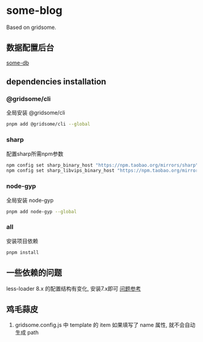 # some-blog

Based on gridsome.

## 数据配置后台

[some-db](https://github.com/yubaoquan/blog-db)

## dependencies installation

### @gridsome/cli

全局安装 @gridsome/cli

```bash
pnpm add @gridsome/cli --global
```

### sharp

配置sharp所需npm参数

```bash
npm config set sharp_binary_host "https://npm.taobao.org/mirrors/sharp"
npm config set sharp_libvips_binary_host "https://npm.taobao.org/mirrors/sharp-libvips"
```

### node-gyp

全局安装 node-gyp

```bash
pnpm add node-gyp --global
```

### all

安装项目依赖

```bash
pnpm install
```

## 一些依赖的问题

less-loader 8.x 的配置结构有变化, 安装7.x即可
[问题参考](https://segmentfault.com/a/1190000039190699)

## 鸡毛蒜皮

1. gridsome.config.js 中 template 的 item 如果填写了 name 属性, 就不会自动生成 path
